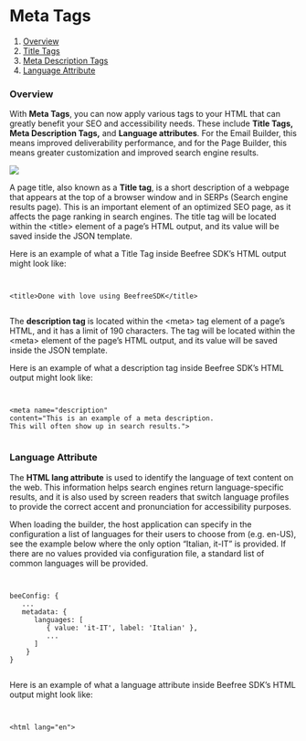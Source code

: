 # Meta Tags

1. [Overview](broken-reference)
2. [Title Tags](broken-reference)
3. [Meta Description Tags](broken-reference)
4. [Language Attribute](broken-reference)

### Overview <a href="#overview" id="overview"></a>

With **Meta Tags**, you can now apply various tags to your HTML that can greatly benefit your SEO and accessibility needs. These include **Title Tags, Meta Description Tags,** and **Language attributes**. For the Email Builder, this means improved deliverability performance, and for the Page Builder, this means greater customization and improved search engine results.

![](https://docs.beefree.io/wp-content/uploads/2021/10/image1.png)

A page title, also known as a **Title tag**, is a short description of a webpage that appears at the top of a browser window and in SERPs (Search engine results page). This is an important element of an optimized SEO page, as it affects the page ranking in search engines. The title tag will be located within the \<title> element of a page’s HTML output, and its value will be saved inside the JSON template.

Here is an example of what a Title Tag inside Beefree SDK’s HTML output might look like:

```


<title>Done with love using BeefreeSDK</title>


```

The **description tag** is located within the \<meta> tag element of a page’s HTML, and it has a limit of 190 characters. The tag will be located within the \<meta> element of the page’s HTML output, and its value will be saved inside the JSON template.&#x20;

Here is an example of what a description tag inside Beefree SDK’s HTML output might look like:

```


<meta name="description" 
content="This is an example of a meta description. 
This will often show up in search results.">


```

### Language Attribute <a href="#language-attribute" id="language-attribute"></a>

The **HTML lang attribute** is used to identify the language of text content on the web. This information helps search engines return language-specific results, and it is also used by screen readers that switch language profiles to provide the correct accent and pronunciation for accessibility purposes.

When loading the builder, the host application can specify in the configuration a list of languages for their users to choose from (e.g. en-US), see the example below where the only option “Italian, it-IT” is provided. If there are no values provided via configuration file, a standard list of common languages will be provided.

```


beeConfig: {
   ...
   metadata: {
      languages: [
         { value: 'it-IT', label: 'Italian' },
         ...
      ]
    }
}


```

Here is an example of what a language attribute inside Beefree SDK’s HTML output might look like:

```


<html lang="en">


```
